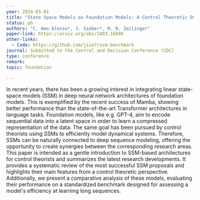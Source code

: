```yaml
---
year: 2024-03-01
title: "State Space Models as Foundation Models: A Control Theoretic Overview"
status: pb
authors: "C. Amo Alonso*, J. Sieber*, M. N. Zeilinger"
paper-link: https://arxiv.org/abs/2403.16899
other-links: 
  - Code: https://github.com/jsie7/ssm-benchmark
journal: Submitted to the Control and Decision Conference (CDC)
type: conference
remark: 
topic: foundation

---
```


In recent years, there has been a growing interest in integrating linear state-space models (SSM) in deep neural network architectures of foundation models. This is exemplified by the recent success of Mamba, showing better performance than the state-of-the-art Transformer architectures in language tasks. Foundation models, like e.g. GPT-4, aim to encode sequential data into a latent space in order to learn a compressed representation of the data. The same goal has been pursued by control theorists using SSMs to efficiently model dynamical systems. Therefore, SSMs can be naturally connected to deep sequence modeling, offering the opportunity to create synergies between the corresponding research areas. This paper is intended as a gentle introduction to SSM-based architectures for control theorists and summarizes the latest research developments. It provides a systematic review of the most successful SSM proposals and highlights their main features from a control theoretic perspective. Additionally, we present a comparative analysis of these models, evaluating their performance on a standardized benchmark designed for assessing a model's efficiency at learning long sequences.
